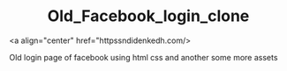 <h1 align="center"> Old_Facebook_login_clone</h1>

<a align="center" href="httpssndidenkedh.com/>

Old login page of facebook using html css and another some more assets
